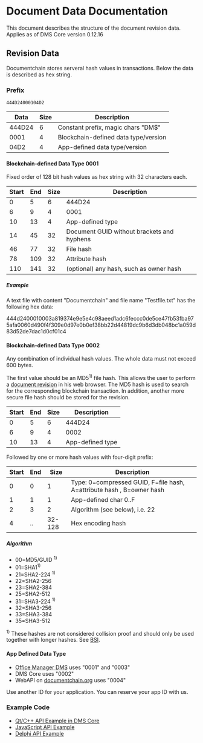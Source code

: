 Document Data Documentation
===========================

This document describes the structure of the document revision data. Applies as of DMS Core version 0.12.16

## Revision Data

Documentchain stores serveral hash values in transactions. Below the data is described as hex string.

### Prefix

`444D24000104D2`

| Data | Size | Description |
| ---------- | ---------- | ----------- |
| 444D24 | 6 | Constant prefix, magic chars "DM$" |
| 0001 | 4 | Blockchain-defined data type/version |
| 04D2 | 4 | App-defined data type/version |

#### Blockchain-defined Data Type 0001

Fixed order of 128 bit hash values as hex string with 32 characters each.

| Start | End | Size | Description |
| ---------- | ---------- | ----------- | ----------- |
| 0 | 5 | 6 | 444D24 |
| 6 | 9 | 4 | 0001 |
| 10 | 13 | 4 | App-defined type |
| 14 | 45 | 32 | Document GUID without brackets and hyphens |
| 46 | 77 | 32 | File hash |
| 78 | 109 | 32 | Attribute hash |
| 110 | 141  | 32 | (optional) any hash, such as owner hash |

##### Example

A text file with content "Documentchain" and file name "Testfile.txt" has the following hex data:

444d2400010003a819374e9e5e4c98aeed1adc6feccc0de5ce47fb53fba975afa0060d490f4f309e0d97e0b0ef38bb22d44819dc9b6d3db048bc1a059d83d52de7dac1d0cf01c4

#### Blockchain-defined Data Type 0002

Any combination of individual hash values. The whole data must not exceed 600 bytes.

The first value should be an MD5<sup>1)</sup> file hash. This allows the user to perform a [document revision](https://documentchain.org/news/document-index/) 
in his web browser. The MD5 hash is used to search for the corresponding blockchain transaction. In addition, another more secure file hash should be stored for the revision.

| Start | End | Size | Description |
| ---------- | ---------- | ---------- | ---------- |
| 0 | 5 | 6 | 444D24 |
| 6 | 9 | 4 | 0002 |
| 10 | 13 | 4 | App-defined type |

Followed by one or more hash values with four-digit prefix:

| Start | End | Size | Description |
| ---------- | ---------- | ----------- | ----------- |
| 0 | 0 | 1 | Type: 0=compressed GUID, F=file hash, A=attribute hash , B=owner hash |
| 1 | 1 | 1 | App-defined char 0..F |
| 2 | 3 | 2 | Algorithm (see below), i.e. 22 |
| 4 | .. | 32-128 | Hex encoding hash |

##### Algorithm
* 00=MD5/GUID <sup>1)</sup>
* 01=SHA1<sup>1)</sup>
* 21=SHA2-224 <sup>1)</sup>
* 22=SHA2-256
* 23=SHA2-384
* 25=SHA2-512
* 31=SHA3-224 <sup>1)</sup>
* 32=SHA3-256
* 33=SHA3-384
* 35=SHA3-512

<sup>1)</sup> These hashes are not considered collision proof and should only be used together with longer hashes. See [BSI](https://www.bsi.bund.de/EN/Publications/TechnicalGuidelines/tr02102/tr02102_node.html).

#### App Defined Data Type

* [Office Manager DMS](https://www.officemanager.de/) uses "0001" and "0003"
* DMS Core uses "0002"
* WebAPI on [documentchain.org](https://api.documentchain.org/) uses "0004"

Use another ID for your application. You can reserve your app ID with us.

### Example Code

* [Qt/C++ API Example in DMS Core](../src/qt/documentlist.cpp)
* [JavaScript API Example](https://github.com/Krekeler/api-example-js)
* [Delphi API Example](https://github.com/Krekeler/api-example-pas)

